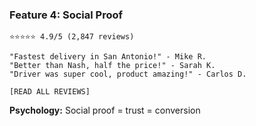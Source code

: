 ### Feature 4: Social Proof

```
⭐⭐⭐⭐⭐ 4.9/5 (2,847 reviews)

"Fastest delivery in San Antonio!" - Mike R.
"Better than Nash, half the price!" - Sarah K.
"Driver was super cool, product amazing!" - Carlos D.

[READ ALL REVIEWS]
```

**Psychology:** Social proof = trust = conversion
